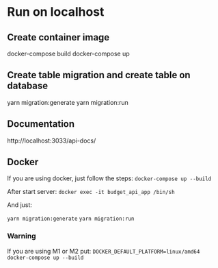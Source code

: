 # Run on localhost

## Create container image

docker-compose build
docker-compose up

## Create table migration and create table on database

yarn migration:generate
yarn migration:run

## Documentation

http://localhost:3033/api-docs/

## Docker
If you are using docker, just follow the steps:
`docker-compose up --build`

After start server:
`docker exec -it budget_api_app /bin/sh`

And just:

`yarn migration:generate`
`yarn migration:run`

### Warning
If you are using M1 or M2 put:
`DOCKER_DEFAULT_PLATFORM=linux/amd64 docker-compose up --build`

